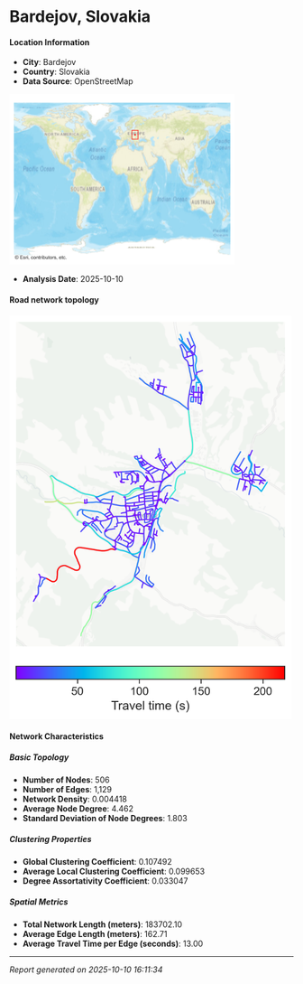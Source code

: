 # Bardejov, Slovakia

#### Location Information

- **City**: Bardejov
- **Country**: Slovakia
- **Data Source**: OpenStreetMap
<img src="Bardejov_location.png" alt="Bardejov Location Map" width="400" />

- **Analysis Date**: 2025-10-10

#### Road network topology

<img src="Bardejov_network_map.png" alt="Bardejov Road Network Map" width="500"/>

#### Network Characteristics

##### Basic Topology

- **Number of Nodes**: 506
- **Number of Edges**: 1,129
- **Network Density**: 0.004418
- **Average Node Degree**: 4.462
- **Standard Deviation of Node Degrees**: 1.803

##### Clustering Properties

- **Global Clustering Coefficient**: 0.107492
- **Average Local Clustering Coefficient**: 0.099653
- **Degree Assortativity Coefficient**: 0.033047

##### Spatial Metrics

- **Total Network Length (meters)**: 183702.10
- **Average Edge Length (meters)**: 162.71
- **Average Travel Time per Edge (seconds)**: 13.00

---
*Report generated on 2025-10-10 16:11:34*
